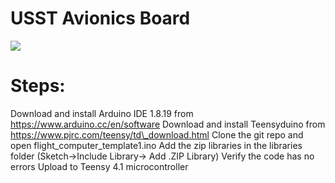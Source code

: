 # USST Avionics Board

<img src = https://i.imgur.com/jnRxNR3.png> </img>

# Steps:

Download and install Arduino IDE 1.8.19 from
https://www.arduino.cc/en/software Download and install Teensyduino from
https://www.pjrc.com/teensy/td\_download.html Clone the git repo and
open flight\_computer\_template1.ino Add the zip libraries in the
libraries folder (Sketch-\>Include Library-\> Add .ZIP Library) Verify
the code has no errors Upload to Teensy 4.1 microcontroller
